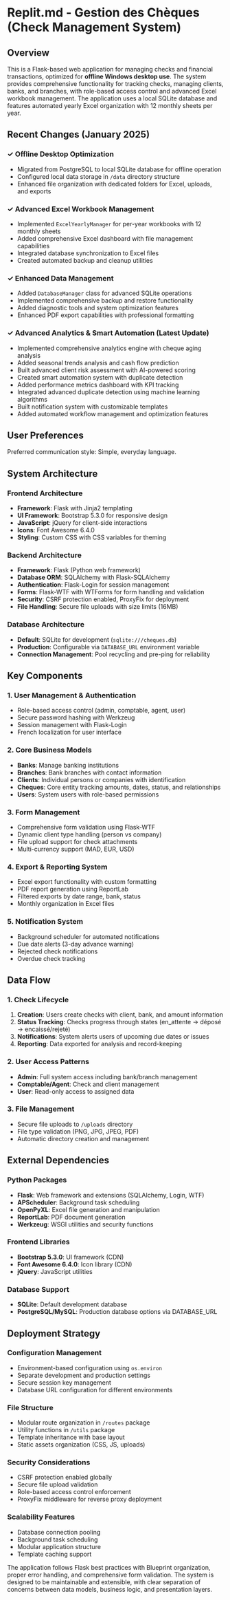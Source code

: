 # Replit.md - Gestion des Chèques (Check Management System)

## Overview

This is a Flask-based web application for managing checks and financial transactions, optimized for **offline Windows desktop use**. The system provides comprehensive functionality for tracking checks, managing clients, banks, and branches, with role-based access control and advanced Excel workbook management. The application uses a local SQLite database and features automated yearly Excel organization with 12 monthly sheets per year.

## Recent Changes (January 2025)

### ✓ Offline Desktop Optimization
- Migrated from PostgreSQL to local SQLite database for offline operation
- Configured local data storage in `/data` directory structure
- Enhanced file organization with dedicated folders for Excel, uploads, and exports

### ✓ Advanced Excel Workbook Management
- Implemented `ExcelYearlyManager` for per-year workbooks with 12 monthly sheets
- Added comprehensive Excel dashboard with file management capabilities
- Integrated database synchronization to Excel files
- Created automated backup and cleanup utilities

### ✓ Enhanced Data Management
- Added `DatabaseManager` class for advanced SQLite operations
- Implemented comprehensive backup and restore functionality
- Added diagnostic tools and system optimization features
- Enhanced PDF export capabilities with professional formatting

### ✓ Advanced Analytics & Smart Automation (Latest Update)
- Implemented comprehensive analytics engine with cheque aging analysis
- Added seasonal trends analysis and cash flow prediction
- Built advanced client risk assessment with AI-powered scoring
- Created smart automation system with duplicate detection
- Added performance metrics dashboard with KPI tracking
- Integrated advanced duplicate detection using machine learning algorithms
- Built notification system with customizable templates
- Added automated workflow management and optimization features

## User Preferences

Preferred communication style: Simple, everyday language.

## System Architecture

### Frontend Architecture
- **Framework**: Flask with Jinja2 templating
- **UI Framework**: Bootstrap 5.3.0 for responsive design
- **JavaScript**: jQuery for client-side interactions
- **Icons**: Font Awesome 6.4.0
- **Styling**: Custom CSS with CSS variables for theming

### Backend Architecture
- **Framework**: Flask (Python web framework)
- **Database ORM**: SQLAlchemy with Flask-SQLAlchemy
- **Authentication**: Flask-Login for session management
- **Forms**: Flask-WTF with WTForms for form handling and validation
- **Security**: CSRF protection enabled, ProxyFix for deployment
- **File Handling**: Secure file uploads with size limits (16MB)

### Database Architecture
- **Default**: SQLite for development (`sqlite:///cheques.db`)
- **Production**: Configurable via `DATABASE_URL` environment variable
- **Connection Management**: Pool recycling and pre-ping for reliability

## Key Components

### 1. User Management & Authentication
- Role-based access control (admin, comptable, agent, user)
- Secure password hashing with Werkzeug
- Session management with Flask-Login
- French localization for user interface

### 2. Core Business Models
- **Banks**: Manage banking institutions
- **Branches**: Bank branches with contact information
- **Clients**: Individual persons or companies with identification
- **Cheques**: Core entity tracking amounts, dates, status, and relationships
- **Users**: System users with role-based permissions

### 3. Form Management
- Comprehensive form validation using Flask-WTF
- Dynamic client type handling (person vs company)
- File upload support for check attachments
- Multi-currency support (MAD, EUR, USD)

### 4. Export & Reporting System
- Excel export functionality with custom formatting
- PDF report generation using ReportLab
- Filtered exports by date range, bank, status
- Monthly organization in Excel files

### 5. Notification System
- Background scheduler for automated notifications
- Due date alerts (3-day advance warning)
- Rejected check notifications
- Overdue check tracking

## Data Flow

### 1. Check Lifecycle
1. **Creation**: Users create checks with client, bank, and amount information
2. **Status Tracking**: Checks progress through states (en_attente → déposé → encaissé/rejeté)
3. **Notifications**: System alerts users of upcoming due dates or issues
4. **Reporting**: Data exported for analysis and record-keeping

### 2. User Access Patterns
- **Admin**: Full system access including bank/branch management
- **Comptable/Agent**: Check and client management
- **User**: Read-only access to assigned data

### 3. File Management
- Secure file uploads to `/uploads` directory
- File type validation (PNG, JPG, JPEG, PDF)
- Automatic directory creation and management

## External Dependencies

### Python Packages
- **Flask**: Web framework and extensions (SQLAlchemy, Login, WTF)
- **APScheduler**: Background task scheduling
- **OpenPyXL**: Excel file generation and manipulation
- **ReportLab**: PDF document generation
- **Werkzeug**: WSGI utilities and security functions

### Frontend Libraries
- **Bootstrap 5.3.0**: UI framework (CDN)
- **Font Awesome 6.4.0**: Icon library (CDN)
- **jQuery**: JavaScript utilities

### Database Support
- **SQLite**: Default development database
- **PostgreSQL/MySQL**: Production database options via DATABASE_URL

## Deployment Strategy

### Configuration Management
- Environment-based configuration using `os.environ`
- Separate development and production settings
- Secure session key management
- Database URL configuration for different environments

### File Structure
- Modular route organization in `/routes` package
- Utility functions in `/utils` package
- Template inheritance with base layout
- Static assets organization (CSS, JS, uploads)

### Security Considerations
- CSRF protection enabled globally
- Secure file upload validation
- Role-based access control enforcement
- ProxyFix middleware for reverse proxy deployment

### Scalability Features
- Database connection pooling
- Background task scheduling
- Modular application structure
- Template caching support

The application follows Flask best practices with Blueprint organization, proper error handling, and comprehensive form validation. The system is designed to be maintainable and extensible, with clear separation of concerns between data models, business logic, and presentation layers.